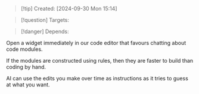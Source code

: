 
>[!tip] Created: [2024-09-30 Mon 15:14]

>[!question] Targets: 

>[!danger] Depends: 

Open a widget immediately in our code editor that favours chatting about code modules.

If the modules are constructed using rules, then they are faster to build than coding by hand.

AI can use the edits you make over time as instructions as it tries to guess at what you want.